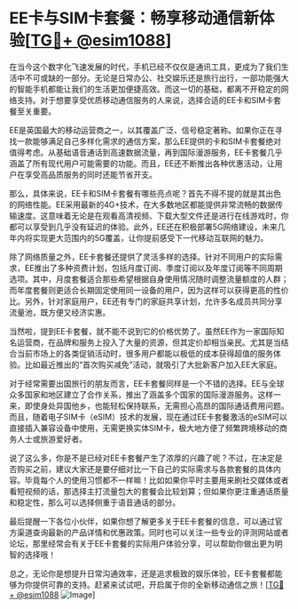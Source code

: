 # EE卡与SIM卡套餐：畅享移动通信新体验[[TG💪+ @esim1088](https://t.me/s/esim1088)]

在当今这个数字化飞速发展的时代，手机已经不仅仅是通讯工具，更成为了我们生活中不可或缺的一部分。无论是日常办公、社交娱乐还是旅行出行，一部功能强大的智能手机都能让我们的生活更加便捷高效。而这一切的基础，都离不开稳定的网络支持。对于想要享受优质移动通信服务的人来说，选择合适的EE卡和SIM卡套餐至关重要。

EE是英国最大的移动运营商之一，以其覆盖广泛、信号稳定著称。如果你正在寻找一款能够满足自己多样化需求的通信方案，那么EE提供的卡和SIM卡套餐绝对值得考虑。从基础语音通话到高速数据流量，再到国际漫游服务，EE卡套餐几乎涵盖了所有现代用户可能需要的功能。而且，EE还不断推出各种优惠活动，让用户在享受高品质服务的同时还能节省开支。

那么，具体来说，EE卡和SIM卡套餐有哪些亮点呢？首先不得不提的就是其出色的网络性能。EE采用最新的4G+技术，在大多数地区都能提供非常流畅的数据传输速度。这意味着无论是在观看高清视频、下载大型文件还是进行在线游戏时，你都可以享受到几乎没有延迟的体验。此外，EE还在积极部署5G网络建设，未来几年内将实现更大范围内的5G覆盖，让你提前感受下一代移动互联网的魅力。

除了网络质量之外，EE卡套餐还提供了灵活多样的选择。针对不同用户的实际需求，EE推出了多种资费计划，包括月度订阅、季度订阅以及年度订阅等不同周期选项。其中，月度套餐适合那些希望根据自身使用情况随时调整流量额度的人群；而年度套餐则更适合长期固定使用同一设备的用户，因为这样可以获得更高的性价比。另外，针对家庭用户，EE还有专门的家庭共享计划，允许多名成员共同分享流量池，既方便又经济实惠。

当然啦，提到EE卡套餐，就不能不说到它的价格优势了。虽然EE作为一家国际知名运营商，在品牌和服务上投入了大量的资源，但其定价却相当亲民。尤其是当结合当前市场上的各类促销活动时，很多用户都能以极低的成本获得超值的服务体验。比如最近推出的“首次购买减免”活动，就吸引了大批新客户加入EE大家庭。

对于经常需要出国旅行的朋友而言，EE卡套餐同样是一个不错的选择。EE与全球众多国家和地区建立了合作关系，推出了涵盖多个国家的国际漫游服务。这样一来，即使身处异国他乡，也能轻松保持联系，无需担心高昂的国际通话费用问题。而且，随着电子SIM卡（eSIM）技术的发展，现在通过EE卡套餐激活的eSIM可以直接插入兼容设备中使用，无需更换实体SIM卡，极大地方便了频繁跨境移动的商务人士或旅游爱好者。

说了这么多，你是不是已经对EE卡套餐产生了浓厚的兴趣了呢？不过，在决定是否购买之前，建议大家还是要仔细对比一下自己的实际需求与各款套餐的具体内容。毕竟每个人的使用习惯都不一样嘛！比如如果你平时主要用来刷社交媒体或者看短视频的话，那选择主打流量包大的套餐会比较划算；但如果你更注重通话质量和稳定性，那么可以选择侧重于语音通话的部分。

最后提醒一下各位小伙伴，如果你想了解更多关于EE卡套餐的信息，可以通过官方渠道查询最新的产品详情和优惠政策。同时也可以关注一些专业的评测网站或者论坛，那里经常会有关于EE卡套餐的实际用户体验分享，可以帮助你做出更为明智的选择哦！

总之，无论你是想提升日常沟通效率，还是追求极致的娱乐体验，EE卡套餐都能够为你提供可靠的支持。赶紧来试试吧，开启属于你的全新移动通信之旅！[[TG💪+ @esim1088](https://t.me/s/esim1088) ![Image](https://i.postimg.cc/4NQfJmqS/Snipaste-2025-05-13-00-14-12.png)]